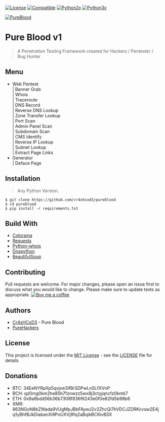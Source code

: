 [![License](https://img.shields.io/badge/Licenese-MIT-blue.svg?longCache=true&style=flat)](https://github.com/cr4shcod3/pureblood/blob/master/LICENSE) [![Compatible](https://img.shields.io/badge/Compatible%20On-Any-yellowgreen.svg?longCache=true&style=flat)](https://en.wikipedia.org/wiki/Operating_system) [![Python2x](https://img.shields.io/badge/Python-2x-brightgreen.svg?longCache=true&style=flat)](https://www.python.org/downloads) [![Python3x](https://img.shields.io/badge/Python-3x-brightgreen.svg?longCache=true&style=flat)](https://www.python.org/downloads)

[![PureBlood](https://raw.githubusercontent.com/cr4shcod3/pureblood/master/imgs/banner.jpg)](https://www.facebook.com/cr4shcod3.py)

# Pure Blood v1

> A Penetration Testing Framework created for Hackers / Pentester / Bug Hunter

## Menu
* Web Pentest <br>
 | Banner Grab <br>
 | Whois <br>
 | Traceroute <br>
 | DNS Record <br>
 | Reverse DNS Lookup <br>
 | Zone Transfer Lookup <br>
 | Port Scan <br>
 | Admin Panel Scan <br>
 | Subdomain Scan <br>
 | CMS Identify <br>
 | Reverse IP Lookup <br>
 | Subnet Lookup <br>
 | Extract Page Links
* Generator <br>
 | Deface Page

## Installation

> Any Python Version.

```
$ git clone https://github.com/cr4shcod3/pureblood
$ cd pureblood
$ pip install -r requirements.txt
```


## Build With
* [Colorama](https://pypi.org/project/colorama)
* [Requests](https://github.com/requests/requests)
* [Python-whois](https://pypi.org/project/python-whois)
* [Dnspython](http://www.dnspython.org)
* [BeautifulSoup](https://www.crummy.com/software/BeautifulSoup)

## Contributing
Pull requests are welcome. For major changes, please open an issue first to discuss what you would like to change.
Please make sure to update tests as appropriate.
[![Buy me a coffee](https://www.buymeacoffee.com/assets/img/custom_images/orange_img.png)](https://www.buymeacoffee.com/gKXro60uY)

## Authors
* [Cr4sHCoD3](https://www.facebook.com/cr4shcod3.py) - Pure Blood
* [PureHackers](https://www.facebook.com/PureHackers.Sec)

## License
This project is licensed under the [MIT License](https://choosealicense.com/licenses/mit) - see the [LICENSE](https://github.com/cr4shcod3/pureblood/blob/master/LICENSE) file for details

## Donations
* BTC: 34EeNYRpXp5qvjoe3ifBrSDPwLnSLfXVnP
* BCH: qz0mg0km2he85h7fznwzz5wx8j3ctyjqncfz0kntk7
* ETH: 0x9a6bdd56b36b7308f836f6243e0f0e82fd5b98b6
* XMR: 863NGoN8bZWada9VUgMpJBbFAywJ2v2ZhcQi7hVDCJZDRKcvsw2E4jq1yBhfBJkDiabanXi9PoUXVj9fq2aBqikBC6ivBSX
